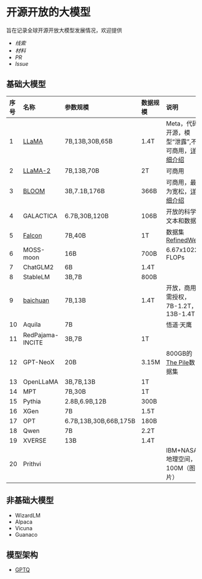 # 开源开放的大模型

旨在记录全球开源开放大模型发展情况，欢迎提供
- *线索*
- *材料*
- *PR*
- *Issue*


## 基础大模型
|序号|名称|参数规模|数据规模|说明|
|:-|:-|:-|:-|:-|
|1|[LLaMA](Open-LLMs/llama.md)|7B,13B,30B,65B|1.4T|Meta，代码开源，模型“泄露”,不可商用，[详细介绍](https://mp.weixin.qq.com/s/dKInMi6P80GXecUtR3WQsA)|
|2|[LLaMA-2](Open-LLMs/llama2.md)|7B,13B,70B|2T|可商用|
|3|[BLOOM](Open-LLMs/bloom.md)|3B,7.1B,176B|366B|可商用，最为宽松，[详细介绍](https://mp.weixin.qq.com/s/ia-yrmXbnlooRA3K1hoTwQ)|
|4|GALACTICA|6.7B,30B,120B|106B|开放的科学文本和数据|
|5|[Falcon](Open-LLMs/falcon.md)|7B,40B|1T|数据集[ RefinedWeb](https://huggingface.co/datasets/tiiuae/falcon-refinedweb)|
|6|MOSS-moon|16B|700B|6.67x1022 FLOPs|
|7|ChatGLM2|6B|1.4T||
|8|StableLM|3B,7B|800B||
|9|[baichuan](Open-LLMs/baichuan.md)|7B,13B|1.4T|开放，商用需授权，7B-1.2T，13B-1.4T|
|10|Aquila|7B||悟道·天鹰|
|11|RedPajama-INCITE|3B,7B|1T||
|12|GPT-NeoX|20B|3.15M|800GB的[The Pile](https://arxiv.org/abs/2101.00027)数据集|
|13|OpenLLaMA|3B,7B,13B|1T||
|14|MPT|7B,30B|1T|
|15|Pythia|2.8B,6.9B,12B|300B||
|16|XGen|7B|1.5T||
|17|OPT|6.7B,13B,30B,66B,175B|180B||
|18|Qwen|7B|2.2T||
|19|XVERSE|13B|1.4T||
|20|Prithvi|||IBM+NASA,地理空间，100M（图片）|

## 非基础大模型
- WizardLM
- Alpaca
- Vicuna
- Guanaco



## 模型架构

- [GPTQ](https://github.com/IST-DASLab/gptq)


